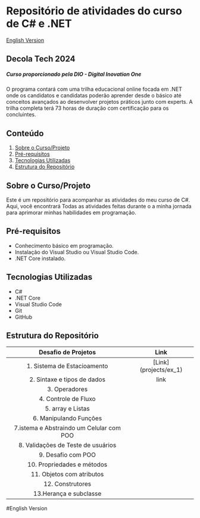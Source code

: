 # Repositório de atividades do curso de C&#35; e .NET
[English Version](README.en.md)
## Decola Tech 2024
##### Curso proporcionado pela DIO - Digital Inovation One
O programa contará com uma trilha educacional online focada em .NET onde os candidatos e candidatas poderão aprender desde o básico até conceitos avançados ao desenvolver projetos práticos junto com experts. A trilha completa terá 73 horas de duração com certificação para os concluintes.

## Conteúdo

1. [Sobre o Curso/Projeto](#sobre-o-curso)
2. [Pré-requisitos](#pré-requisitos)
3. [Tecnologias Utilizadas](#tecnologias-utilizadas)
4. [Estrutura do Repositório](#estrutura-do-repositório)



## Sobre o Curso/Projeto

Este é um repositório para acompanhar as atividades do meu curso de C#. Aqui, você encontrará Todas as atividades feitas durante o a minha jornada para aprimorar minhas habilidades em programação.

## Pré-requisitos

- Conhecimento básico em programação.
- Instalação do Visual Studio ou Visual Studio Code.
- .NET Core instalado.

## Tecnologias Utilizadas

- C#
- .NET Core
- Visual Studio Code
- Git
- GitHub

## Estrutura do Repositório
| Desafio de Projetos  | Link |
|:-------------:|:------------:|
| 1. Sistema de Estacioamento | [Link] (projects/ex_1)  |
| 2. Sintaxe e tipos de dados  | link   |
|3. Operadores | |
|4. Controle de Fluxo||
|5. array e Listas||
|6. Manipulando Funções||
|7.istema e Abstraindo um Celular com POO||
|8. Validações de Teste de usuários||
|9. Desafio com POO||
|10. Propriedades e métodos||
|11. Objetos com atributos||
|12. Construtores||
|13.Herança e subclasse||




#English Version
#

